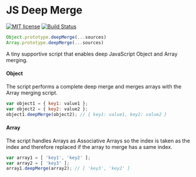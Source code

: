 # JS Deep Merge

[![MIT license](http://img.shields.io/badge/license-MIT-brightgreen.svg)](http://opensource.org/licenses/MIT)
[![Build Status](https://travis-ci.org/ValueMiner/ng2-valueminer-connector.svg?branch=master)](https://travis-ci.org/ValueMiner/ng2-valueminer-connector)

```javascript
Object.prototype.deepMerge(...sources)
Array.prototype.deepMerge(...sources)
```

A tiny supportive script that enables deep JavaScript Object and Array merging.

#### Object

The script performs a complete deep merge and merges arrays with the Array merging script.

```javascript
var object1 = { key1: value1 };
var object2 = { key2: value2 };
object1.deepMerge(object2); // { key1: value1, key2: value2 }
```

#### Array

The script handles Arrays as Associative Arrays so the index is taken as the index and therefore replaced if the array to merge has a same index. 

```javascript
var array1 = [ 'key1', 'key2' ];
var array2 = [ 'key3' ];
array1.deepMerge(array2); // [ 'key3', 'key2' ]
```
